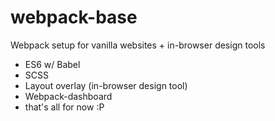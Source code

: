 # webpack-base

Webpack setup for vanilla websites + in-browser design tools

* ES6 w/ Babel
* SCSS
* Layout overlay (in-browser design tool)
* Webpack-dashboard
* that's all for now :P
